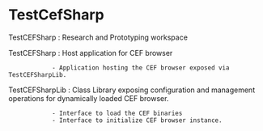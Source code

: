 # TestCefSharp
TestCEFSharp : Research and Prototyping workspace

TestCEFSharp : Host application for CEF browser
```
            - Application hosting the CEF browser exposed via TestCEFSharpLib.
```

TestCEFSharpLib : Class Library exposing configuration and management operations for dynamically loaded CEF browser.
```
            - Interface to load the CEF binaries
            - Interface to initialize CEF browser instance.
```